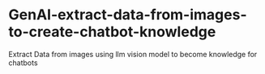 # GenAI-extract-data-from-images-to-create-chatbot-knowledge
Extract Data from images using llm vision model to become knowledge for chatbots
